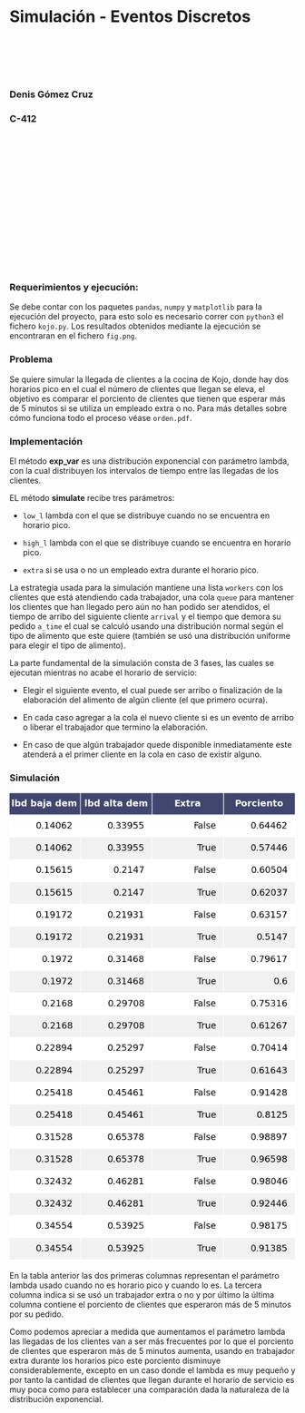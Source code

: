 # Simulación - Eventos Discretos  

<br/><br/>
<br/><br/>

### Denis Gómez Cruz  
### C-412  

<br/><br/>
<br/><br/>
<br/><br/>
<br/><br/>
<br/><br/>
<br/><br/>
<br/><br/>

### Requerimientos y ejecución:  

Se debe contar con los paquetes `pandas`, `numpy` y `matplotlib` para la ejecución del proyecto, para esto solo es necesario correr con `python3` el fichero `kojo.py`. Los resultados obtenidos mediante la ejecución se encontraran en el fichero `fig.png`.  

### Problema  

Se quiere simular la llegada de clientes a la cocina de Kojo, donde hay dos horarios pico en el cual el número de clientes que llegan se eleva, el objetivo es comparar el porciento de clientes que tienen que esperar más de 5 minutos si se utiliza un empleado extra o no. Para más detalles sobre cómo funciona todo el proceso véase `orden.pdf`.  

### Implementación  

El método **exp_var** es una distribución exponencial con parámetro lambda, con la cual distribuyen los intervalos de tiempo entre las llegadas de los clientes.  

EL método **simulate** recibe tres parámetros:  

- `low_l` lambda con el que se distribuye cuando no se encuentra en horario pico.  

- `high_l` lambda con el que se distribuye cuando se encuentra en horario pico.  

- `extra` si se usa o no un empleado extra durante el horario pico.  

La estrategia usada para la simulación mantiene una lista `workers` con los clientes que está atendiendo cada trabajador, una cola `queue` para mantener los clientes que han llegado pero aún no han podido ser atendidos, el tiempo de arribo del siguiente cliente `arrival` y el tiempo que demora su pedido `a_time` el cual se calculó usando una distribución normal según el tipo de alimento que este quiere (también se usó una distribución uniforme para elegir el tipo de alimento).  

La parte fundamental de la simulación consta de 3 fases, las cuales se ejecutan mientras no acabe el horario de servicio:  

- Elegir el siguiente evento, el cual puede ser arribo o finalización de la elaboración del alimento de algún cliente (el que primero ocurra).  

- En cada caso agregar a la cola el nuevo cliente si es un evento de arribo o liberar el trabajador que termino la elaboración.  

- En caso de que algún trabajador quede disponible inmediatamente este atenderá a el primer cliente en la cola en caso de existir alguno.  

### Simulación  

![](./result.png)  

En la tabla anterior las dos primeras columnas representan el parámetro lambda usado cuando no es horario pico y cuando lo es. La tercera columna indica si se usó un trabajador extra o no y por último la última columna contiene el porciento de clientes que esperaron más de 5 minutos por su pedido.  

Como podemos apreciar a medida que aumentamos el parámetro lambda las llegadas de los clientes van a ser más frecuentes por lo que el porciento de clientes que esperaron más de 5 minutos aumenta, usando en trabajador extra durante los horarios pico este porciento disminuye considerablemente, excepto en un caso donde el lambda es muy pequeño y por tanto la cantidad de clientes que llegan durante el horario de servicio es muy poca como para establecer una comparación dada la naturaleza de la distribución exponencial.  
